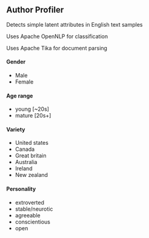 ## Author Profiler

Detects simple latent attributes in English text samples

Uses Apache OpenNLP for classification

Uses Apache Tika for document parsing

#### Gender

- Male
- Female

#### Age range

- young [~20s]
- mature [20s+]

#### Variety

- United states
- Canada
- Great britain
- Australia
- Ireland
- New zealand

#### Personality

- extroverted
- stable/neurotic
- agreeable
- conscientious
- open
